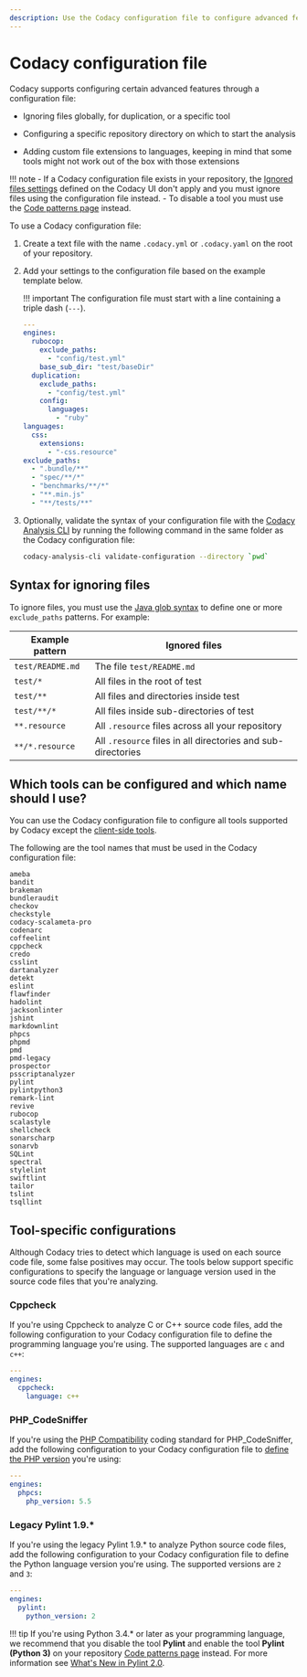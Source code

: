 ```yaml
---
description: Use the Codacy configuration file to configure advanced features on Codacy with more control such as ignoring files for duplication or a specific tool, configuring the root directory to start the analysis, and adding custom file extensions to languages.
---
```


# Codacy configuration file

Codacy supports configuring certain advanced features through a configuration file:

-   Ignoring files globally, for duplication, or a specific tool

-   Configuring a specific repository directory on which to start the analysis

-   Adding custom file extensions to languages, keeping in mind that some tools might not work out of the box with those extensions

!!! note
    -   If a Codacy configuration file exists in your repository, the [Ignored files settings](ignoring-files.md) defined on the Codacy UI don't apply and you must ignore files using the configuration file instead.
    -   To disable a tool you must use the [Code patterns page](configuring-code-patterns.md) instead.

To use a Codacy configuration file:

1.  Create a text file with the name `.codacy.yml` or `.codacy.yaml` on the root of your repository.

1.  Add your settings to the configuration file based on the example template below.

    !!! important
        The configuration file must start with a line containing a triple dash (`---`).

    ```yaml
    ---
    engines:
      rubocop:
        exclude_paths:
          - "config/test.yml"
        base_sub_dir: "test/baseDir"
      duplication:
        exclude_paths:
          - "config/test.yml"
        config:
          languages:
            - "ruby"
    languages:
      css:
        extensions:
          - "-css.resource"
    exclude_paths:
      - ".bundle/**"
      - "spec/**/*"
      - "benchmarks/**/*"
      - "**.min.js"
      - "**/tests/**"
    ```

1.  Optionally, validate the syntax of your configuration file with the [Codacy Analysis CLI](https://github.com/codacy/codacy-analysis-cli#install) by running the following command in the same folder as the Codacy configuration file:

    ```bash
    codacy-analysis-cli validate-configuration --directory `pwd`
    ```

## Syntax for ignoring files

To ignore files, you must use the [Java glob syntax](https://docs.oracle.com/javase/7/docs/api/java/nio/file/FileSystem.html#getPathMatcher%28java.lang.String%29) to define one or more `exclude_paths` patterns. For example:

| Example pattern    | Ignored files                                                |
| ------------------ | ------------------------------------------------------------ |
| `test/README.md`   | The file `test/README.md`                                    |
| `test/*`           | All files in the root of test                                |
| `test/**`          | All files and directories inside test                        |
| `test/**/*`        | All files inside sub-directories of test                     |
| `**.resource`      | All `.resource` files across all your repository             |
| `**/*.resource`    | All `.resource` files in all directories and sub-directories |

## Which tools can be configured and which name should I use?

<!--NOTE
    When adding a new supported tool, make sure that you update the following pages:

    docs/getting-started/supported-languages-and-tools.md
    docs/related-tools/codacy-plugin-tools.md
    docs/related-tools/local-analysis/client-side-tools.md (if the tool runs client-side)
    docs/repositories/security-monitor.md (if the tool reports security issues)
    docs/repositories-configure/configuring-code-patterns.md (supported configuration files table, or list of tools that don't support configuration files)
    docs/repositories-configure/codacy-configuration-file.md (list of tool short names to use on the Codacy configuration file)
-->

You can use the Codacy configuration file to configure all tools supported by Codacy except the [client-side tools](../related-tools/local-analysis/client-side-tools.md).

The following are the tool names that must be used in the Codacy configuration file:

```text
ameba
bandit
brakeman
bundleraudit
checkov
checkstyle
codacy-scalameta-pro
codenarc
coffeelint
cppcheck
credo
csslint
dartanalyzer
detekt
eslint
flawfinder
hadolint
jacksonlinter
jshint
markdownlint
phpcs
phpmd
pmd
pmd-legacy
prospector
psscriptanalyzer
pylint
pylintpython3
remark-lint
revive
rubocop
scalastyle
shellcheck
sonarscharp
sonarvb
SQLint
spectral
stylelint
swiftlint
tailor
tslint
tsqllint
```

## Tool-specific configurations

Although Codacy tries to detect which language is used on each source code file, some false positives may occur. The tools below support specific configurations to specify the language or language version used in the source code files that you're analyzing.

### Cppcheck

If you're using Cppcheck to analyze C or C++ source code files, add the following configuration to your Codacy configuration file to define the programming language you're using. The supported languages are `c` and `c++`:

```yaml
---
engines:
  cppcheck:
    language: c++
```

### PHP_CodeSniffer

If you're using the [PHP Compatibility](https://github.com/PHPCompatibility/PHPCompatibility) coding standard for PHP_CodeSniffer, add the following configuration to your Codacy configuration file to [define the PHP version](https://github.com/PHPCompatibility/PHPCompatibility#sniffing-your-code-for-compatibility-with-specific-php-versions) you're using:

```yaml
---
engines:
  phpcs:
    php_version: 5.5
```

### Legacy Pylint 1.9.*

If you're using the legacy Pylint 1.9.* to analyze Python source code files, add the following configuration to your Codacy configuration file to define the Python language version you're using. The supported versions are `2` and `3`:

```yaml
---
engines:
  pylint:
    python_version: 2
```

!!! tip
    If you're using Python 3.4.\* or later as your programming language, we recommend that you disable the tool **Pylint** and enable the tool **Pylint (Python 3)** on your repository [Code patterns page](configuring-code-patterns.md) instead. For more information see [What's New in Pylint 2.0](http://pylint.pycqa.org/en/latest/whatsnew/2.0.html).
